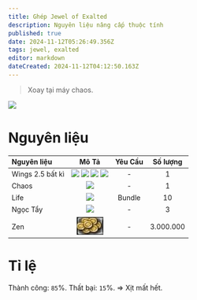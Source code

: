 ```yaml
---
title: Ghép Jewel of Exalted
description: Nguyên liệu nâng cấp thuộc tính
published: true
date: 2024-11-12T05:26:49.356Z
tags: jewel, exalted
editor: markdown
dateCreated: 2024-11-12T04:12:50.163Z
---
```


> Xoay tại máy chaos.

![](https://mu0rs.com/item_images/14/190.gif)

# Nguyên liệu

| Nguyên liệu | Mô Tả | Yêu Cầu | Số lượng |
|:------------|:----:|:--------:|:---------:|
| Wings 2.5 bất kì | ![](https://mu0rs.com/item_images/12/180.gif) ![](https://mu0rs.com/item_images/12/181.gif) ![](https://mu0rs.com/item_images/12/182.gif) ![](https://mu0rs.com/item_images/12/183.gif) | - | 1 |
| Chaos | ![](https://mu0rs.com/item_images/12/15.gif) | - | 1 |
| Life | ![](https://mu0rs.com/item_images/12/136.gif) | Bundle | 10 |
| Ngọc Tẩy | ![](https://mu0rs.com/item_images/14/188.gif) | - | 3 |
| Zen | ![zen.png](/assets/zen.png) | - | 3.000.000 |

# Tỉ lệ

Thành công: `85`%.
Thất bại: `15`%. => Xịt mất hết. 
